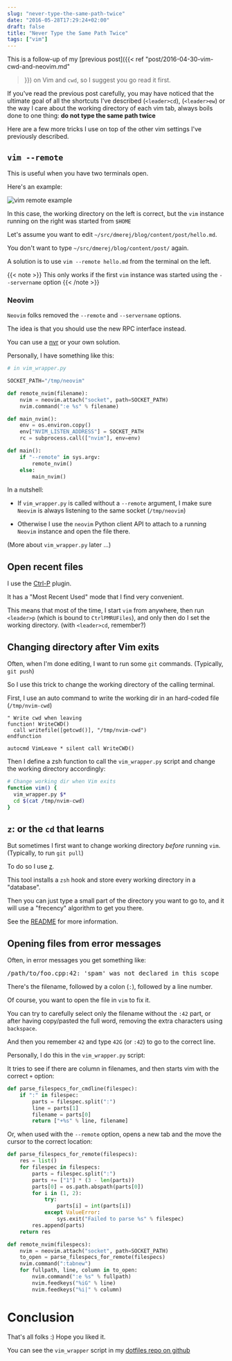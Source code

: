 ```yaml
---
slug: "never-type-the-same-path-twice"
date: "2016-05-28T17:29:24+02:00"
draft: false
title: "Never Type the Same Path Twice"
tags: ["vim"]
---
```


This is a follow-up of my [previous post]({{< ref "post/2016-04-30-vim-cwd-and-neovim.md"
>}}) on Vim and `cwd`, so I suggest you go read it first.

If you've read the previous post carefully, you may have noticed that
the ultimate goal of all the shortcuts I've described (`<leader>cd`),
(`<leader>ew`) or the way I care about the working directory of each vim tab,
always boils done to one thing:
**do not type the same path twice**

Here are a few more tricks I use on top of the other vim settings I've
previously described.

<!--more-->

## `vim --remote`

This is useful when you have two terminals open.

Here's an example:

![vim remote example](/pics/vim-remote.png)

In this case, the working directory on the left is correct, but the
`vim` instance running on the right was started from `$HOME`

Let's assume you want to edit `~/src/dmerej/blog/content/post/hello.md`.

You don't want to type `~/src/dmerej/blog/content/post/` again.

A solution is to use `vim --remote hello.md` from the terminal on the left.

{{< note >}}
This only works if the first `vim` instance was started using the `--servername`
option
{{< /note >}}

### Neovim

`Neovim` folks removed the `--remote` and `--servername` options.

The idea is that you should use the new RPC interface instead.

You can use a [nvr](https://github.com/mhinz/neovim-remote) or your own
solution.

Personally, I have something like this:

```python
# in vim_wrapper.py

SOCKET_PATH="/tmp/neovim"

def remote_nvim(filename):
    nvim = neovim.attach("socket", path=SOCKET_PATH)
    nvim.command(":e %s" % filename)

def main_nvim():
    env = os.environ.copy()
    env["NVIM_LISTEN_ADDRESS"] = SOCKET_PATH
    rc = subprocess.call(["nvim"], env=env)

def main():
    if "--remote" in sys.argv:
        remote_nvim()
    else:
        main_nvim()
```

In a nutshell:

* If `vim_wrapper.py` is called without a `--remote` argument,
  I make sure `Neovim` is always listening
  to the same socket (`/tmp/neovim`)

* Otherwise I use the `neovim` Python client API to attach
  to a running `Neovim` instance and open the file there.

(More about `vim_wrapper.py` later ...)

## Open recent files

I use the [Ctrl-P](https://github.com/kien/ctrlp.vim) plugin.

It has a "Most Recent Used" mode that I find very convenient.

This means that most of the time, I start `vim` from anywhere,
then run `<leader>p` (which is bound to `CtrlPMRUFiles`), and
only then do I set the working directory. (with `<leader>cd`,
remember?)

## Changing directory after Vim exits

Often, when I'm done editing, I want to run some `git` commands.
(Typically, `git push`)

So I use this trick to change the working directory of the calling
terminal.

First, I use an auto command to write the working dir in
an hard-coded file (`/tmp/nvim-cwd`)

```vim
" Write cwd when leaving
function! WriteCWD()
  call writefile([getcwd()], "/tmp/nvim-cwd")
endfunction

autocmd VimLeave * silent call WriteCWD()
```

Then I define a zsh function to call the `vim_wrapper.py` script
and change the working directory accordingly:

```bash
# Change working dir when Vim exits
function vim() {
  vim_wrapper.py $*
  cd $(cat /tmp/nvim-cwd)
}
```

## `z`: or the `cd` that learns

But sometimes I first want to change working directory *before* running
`vim`. (Typically, to run `git pull`)

To do so I use [z](https://github.com/rupa/z).

This tool installs a `zsh` hook and store every working directory in
a "database".

Then you can just type a small part of the directory you want to go to,
and it will use a "frecency" algorithm to get you there.

See the [README](https://github.com/rupa/z/blob/master/README) for more
information.

## Opening files from error messages

Often, in error messages you get something like:

<pre>
/path/to/foo.cpp:42: 'spam' was not declared in this scope
</pre>

There's the filename, followed by a colon (`:`), followed by a line number.

Of course, you want to open the file in `vim` to fix  it.

You can try to carefully select only the filename without the
`:42` part, or after having copy/pasted the full word, removing
the extra characters using `backspace`.

And then you remember `42` and type `42G` (or `:42`)
to go to the correct line.

Personally, I do this in the `vim_wrapper.py` script:

It tries to see if there are column in filenames, and
then starts vim with the correct `+` option:

```python
def parse_filespecs_for_cmdline(filespec):
    if ":" in filespec:
        parts = filespec.split(":")
        line = parts[1]
        filename = parts[0]
        return ["+%s" % line, filename]
```

Or, when used with the `--remote` option, opens a new tab
and the move the cursor to the correct location:

```python
def parse_filespecs_for_remote(filespecs):
    res = list()
    for filespec in filespecs:
        parts = filespec.split(":")
        parts += ["1"] * (3 - len(parts))
        parts[0] = os.path.abspath(parts[0])
        for i in (1, 2):
            try:
                parts[i] = int(parts[i])
            except ValueError:
                sys.exit("Failed to parse %s" % filespec)
        res.append(parts)
    return res

def remote_nvim(filespecs):
    nvim = neovim.attach("socket", path=SOCKET_PATH)
    to_open = parse_filespecs_for_remote(filespecs)
    nvim.command(":tabnew")
    for fullpath, line, column in to_open:
        nvim.command(":e %s" % fullpath)
        nvim.feedkeys("%iG" % line)
        nvim.feedkeys("%i|" % column)

```

# Conclusion

That's all folks :) Hope you liked it.

You can see the `vim_wrapper` script in my
[dotfiles repo on github](https://github.com/dmerejkowsky/dotfiles)
